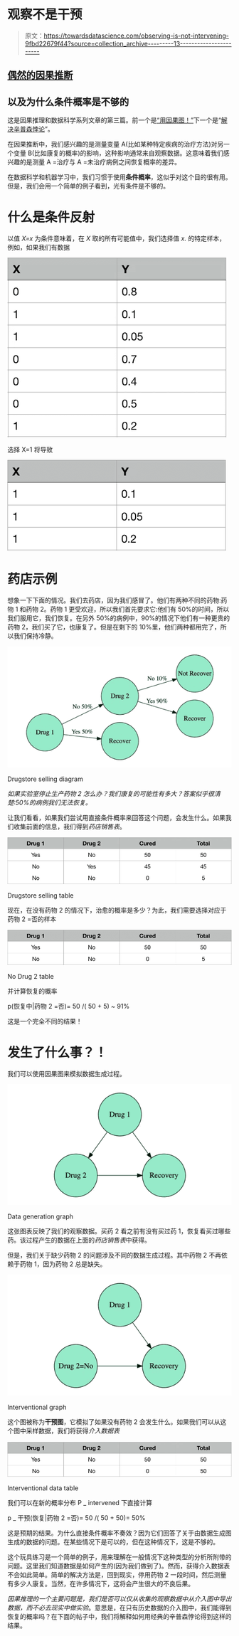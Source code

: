 # 观察不是干预

> 原文：<https://towardsdatascience.com/observing-is-not-intervening-9fbd22679f44?source=collection_archive---------13----------------------->

## [偶然的因果推断](https://towardsdatascience.com/tagged/casual-causal-inference)

## 以及为什么条件概率是不够的

这是因果推理和数据科学系列文章的第三篇。前一个是[“用因果图！”](/use-causal-graphs-4e3af630cf64)下一个是“[解决辛普森悖论](/solving-simpsons-paradox-e85433c68d03)”。

在因果推断中，我们感兴趣的是测量变量 A(比如某种特定疾病的治疗方法)对另一个变量 B(比如康复的概率)的影响，这种影响通常来自观察数据。这意味着我们感兴趣的是测量 A =治疗与 A =未治疗病例之间恢复概率的差异。

在数据科学和机器学习中，我们习惯于使用**条件概率**，这似乎对这个目的很有用。但是，我们会用一个简单的例子看到，光有条件是不够的。

# 什么是条件反射

以值 *X=x* 为条件意味着，在 *X* 取的所有可能值中，我们选择值 *x.* 的特定样本，例如，如果我们有数据

![](img/b3823af66c2620ef2a41f25e8d849f20.png)

选择 X=1 将导致

![](img/1df1fb08ef3082183fcb4ddf89608537.png)

# 药店示例

想象一下下面的情况。我们去药店，因为我们感冒了。他们有两种不同的药物:药物 1 和药物 2。药物 1 更受欢迎，所以我们首先要求它:他们有 50%的时间，所以我们服用它，我们恢复。在另外 50%的病例中，90%的情况下他们有一种更贵的药物 2，我们买了它，也康复了。但是在剩下的 10%里，他们两种都用完了，所以我们保持冷静。

![](img/cfac9b162dc20ff8c050804f8cea0009.png)

Drugstore selling diagram

*如果实验室停止生产药物 2 怎么办？我们康复的可能性有多大？答案似乎很清楚:50%的病例我们无法恢复。*

让我们看看，如果我们尝试用直接条件概率来回答这个问题，会发生什么。如果我们收集前面的信息，我们得到*药店销售表*。

![](img/0bdb92c68dabadec5a8b5775aa24c804.png)

Drugstore selling table

现在，在没有药物 2 的情况下，治愈的概率是多少？为此，我们需要选择对应于药物 2 =否的样本

![](img/672439ba14094fb7f3a81cfb3676c15b.png)

No Drug 2 table

并计算恢复的概率

p(恢复中|药物 2 =否)= 50 /( 50 + 5) ~ 91%

这是一个完全不同的结果！

# 发生了什么事？！

我们可以使用因果图来模拟数据生成过程。

![](img/8cc5b583060242ec1103bb4b62f7a6a4.png)

Data generation graph

这张图表反映了我们的观察数据。买药 2 看之前有没有买过药 1，恢复看买过哪些药。该过程产生的数据在上面的*药店销售表*中获得。

但是，我们关于缺少药物 2 的问题涉及不同的数据生成过程。其中药物 2 不再依赖于药物 1，因为药物 2 总是缺失。

![](img/1aca4108f9917b50123c3405a2c224d9.png)

Interventional graph

这个图被称为**干预图**，它模拟了如果没有药物 2 会发生什么。如果我们可以从这个图中采样数据，我们将获得*介入数据表*

![](img/044199faf6dd06cd50e641981b55119a.png)

Interventional data table

我们可以在新的概率分布 P _ intervened 下直接计算

p _ 干预(恢复|药物 2 =否)= 50 /( 50 + 50)= 50%

这是预期的结果。为什么直接条件概率不奏效？因为它们回答了关于由数据生成图生成的数据的问题。在某些情况下是可以的，但在这种情况下，这是不够的。

这个玩具练习是一个简单的例子，用来理解在一般情况下这种类型的分析所附带的问题。这里我们知道数据是如何产生的(因为我们做到了)。然而，获得介入数据表不会如此简单。简单的解决方法是，回到现实，停用药物 2 一段时间，然后测量有多少人康复。当然，在许多情况下，这将会产生很大的不良后果。

*因果推理的一个主要问题是，我们是否可以仅从收集的观察数据中从介入图中导出数据，而不必去现实中做实验*。意思是，在只有历史数据的介入图中，我们能得到恢复的概率吗？在下面的帖子中，我们将解释如何用经典的辛普森悖论得到这样的结果。